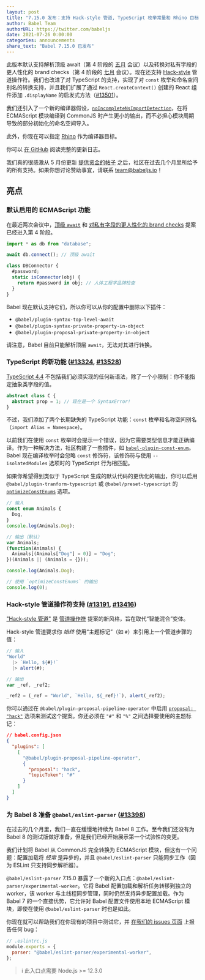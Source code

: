 ```yaml
---
layout: post
title: "7.15.0 发布：支持 Hack-style 管道, TypeScript 枚举常量和 Rhino 目标"
author: Babel Team
authorURL: https://twitter.com/babeljs
date: 2021-07-26 0:00:00
categories: announcements
share_text: "Babel 7.15.0 已发布"
---
```


此版本默认支持解析顶级 await（第 4 阶段的 [五月](https://github.com/tc39/agendas/blob/master/2021/05.md) 会议）以及转换对私有字段的更人性化的 brand checks（第 4 阶段的 [七月](https://github.com/tc39/agendas/blob/master/2021/07.md) 会议）。现在还支持 [Hack-style](https://github.com/js-choi/proposal-hack-pipes) 管道操作符。我们也改进了对 TypeScript 的支持，实现了对 `const` 枚举和命名空间别名的转换支持，并且我们扩展了通过 `React.createContext()` 创建的 React 组件添加 `.displayName` 的启发式方法（[#13501](https://github.com/babel/babel/pull/13501)）。

我们还引入了一个新的编译器假设，[`noIncompleteNsImportDetection`](https://babeljs.io/docs/en/assumptions#noincompletensimportdetection)，在将 ECMAScript 模块编译到 CommonJS 时产生更小的输出，而不必担心模块周期导致的部分初始化的命名空间导入。

此外，你现在可以指定 [Rhino](https://mozilla.github.io/rhino/) 作为编译器目标。

你可以 [在 GitHub](https://github.com/babel/babel/releases/tag/v7.15.0) 阅读完整的更新日志。

<!-- truncate -->

我们真的很感激从 5 月份更新 [提供资金的帖子](https://babeljs.io/blog/2021/05/10/funding-update) 之后，社区在过去几个月里所给予的所有支持。如果你想讨论赞助事宜，请联系 [team@babeljs.io](mailto:team@babeljs.io)！

## 亮点

### 默认启用的 ECMAScript 功能

在最近两次会议中，[顶级 `await`](https://github.com/tc39/proposal-top-level-await) 和 [对私有字段的更人性化的 brand checks](https://github.com/tc39/proposal-private-fields-in-in) 提案已经进入第 4 阶段。

```javascript
import * as db from "database";

await db.connect(); // 顶级 await

class DBConnector {
  #password;
  static isConnector(obj) {
    return #password in obj; // 人体工程学品牌检查
  }
}
```

Babel 现在默认支持它们，所以你可以从你的配置中删除以下插件：

- `@babel/plugin-syntax-top-level-await`
- `@babel/plugin-syntax-private-property-in-object`
- `@babel/plugin-proposal-private-property-in-object`

请注意，Babel 目前只能解析顶层 `await`，无法对其进行转换。

### TypeScript 的新功能 ([#13324](https://github.com/babel/babel/pull/13324), [#13528](https://github.com/babel/babel/pull/13528))

[TypeScript 4.4](https://devblogs.microsoft.com/typescript/announcing-typescript-4-4/) 不包括我们必须实现的任何新语法，除了一个小限制：你不能指定抽象类字段的值。

```typescript
abstract class C {
  abstract prop = 1; // 现在是一个 SyntaxError!
}
```

不过，我们添加了两个长期缺失的 TypeScript 功能：`const` 枚举和名称空间别名（`import Alias = Namespace`）。

以前我们在使用 `const` 枚举时会提示一个错误，因为它需要类型信息才能正确编译。作为一种解决方法，社区构建了一些插件，如 [`babel-plugin-const-enum`](https://github.com/dosentmatter/babel-plugin-const-enum#readme)。Babel 现在编译枚举时会忽略 `const` 修饰符，该修饰符与使用 `--isolatedModules` 选项时的 TypeScript 行为相匹配。

如果你希望得到类似于 TypeScript 生成的默认代码的更优化的输出，你可以启用 `@babel/plugin-tranform-typescript` 或 `@babel/preset-typescript` 的 [`optimizeConstEnums`](https://babeljs.io/docs/en/babel-preset-typescript#optimizeconstenums) 选项。

```typescript
// 输入
const enum Animals {
  Dog,
}
console.log(Animals.Dog);

// 输出（默认）
var Animals;
(function(Animals) {
  Animals[(Animals["Dog"] = 0)] = "Dog";
})(Animals || (Animals = {}));

console.log(Animals.Dog);

// 使用 `optimizeConstEnums` 的输出
console.log(0);
```

### Hack-style 管道操作符支持 ([#13191](https://github.com/babel/babel/pull/13191), [#13416](https://github.com/babel/babel/pull/13416))

["Hack-style 管道"](https://github.com/js-choi/proposal-hack-pipes/) 是 [管道操作符](https://github.com/tc39/proposal-pipeline-operator) 提案的新风格，旨在取代“智能混合”变体。

Hack-style 管道要求你 _始终_ 使用“主题标记”（如 `#`）来引用上一个管道步骤的值：

```javascript
// 输入
"World"
  |> `Hello, ${#}!`
  |> alert(#);

// 输出
var _ref, _ref2;

_ref2 = (_ref = "World", `Hello, ${_ref}!`), alert(_ref2);
```

你可以通过在 `@babel/plugin-proposal-pipeline-operator` 中启用 [`proposal: "hack"`](https://babeljs.io/docs/en/babel-plugin-proposal-pipeline-operator#usage) 选项来测试这个提案。你还必须在 `"#"` 和 `"%"` 之间选择要使用的主题标记：

```json
// babel.config.json
{
  "plugins": [
    [
      "@babel/plugin-proposal-pipeline-operator",
      {
        "proposal": "hack",
        "topicToken": "#"
      }
    ]
  ]
}
```

### 为 Babel 8 准备 `@babel/eslint-parser` ([#13398](https://github.com/babel/babel/pull/13398))

在过去的几个月里，我们一直在缓慢地持续为 Babel 8 工作。至今我们还没有为 Babel 8 的测试版做好准备，但是我们已经开始展示第一个试验性的变更。

我们计划将 Babel 从 CommonJS 完全转换为 ECMAScript 模块，但这有一个问题：配置加载将 _经常_ 是异步的，并且 `@babel/eslint-parser` 只能同步工作（因为 ESLint 只支持同步解析器）。

`@babel/eslint-parser` 7.15.0 暴露了一个新的入口点：`@babel/eslint-parser/experimental-worker`。它将 Babel 配置加载和解析任务转移到独立的 worker，该 worker 与主线程同步管理，同时仍然支持异步配置加载。作为 Babel 7 的一个直接优势，它允许对 Babel 配置文件使用本地 ECMAScript 模块，即使在使用 `@babel/eslint-parser` 时也是如此。

你现在就可以帮助我们在你现有的项目中测试它，并 [在我们的 issues 页面](https://github.com/babel/babel/issues/new?assignees=&labels=i%3A+needs+triage&template=bug_report.yml&title=%5BBug%5D%3A+) 上报告任何 bug：

```javascript
// .eslintrc.js
module.exports = {
  parser: "@babel/eslint-parser/experimental-worker",
};
```

> ℹ️ 此入口点需要 Node.js >= 12.3.0

